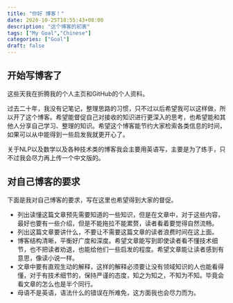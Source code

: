 ```yaml
---
title: "你好 博客！"
date: 2020-10-25T18:55:43+08:00
description: "这个博客的初衷"
tags: ["My Goal","Chinese"]
categories: ["Goal"]
draft: false
---
```


## 开始写博客了

这些天我在折腾我的个人主页和GitHub的个人资料。

过去二十年，我没有记笔记，整理思路的习惯，只不过以后希望我可以这样做，所以开了这个博客。希望能督促自己对接收的知识进行更深入的思考，也希望能和其他人分享自己学习、整理的知识。希望这个博客能节约大家检索各类信息的时间，如果可以从中能得到一些启发我就更开心了。

关于NLP以及数学以及各种技术类的博客我会主要用英语写，主要是为了练手，只不过我会尽力再上传一个中文版的。

## 对自己博客的要求

下面是我对自己博客的要求，写在这里也希望得到大家的督促。

- 列出读懂这篇文章预先需要知道的一些知识，但是在文章中，对于这些内容，最好也要有一些介绍，但是不能拖拉不能累赘，读者看着要觉得自然流畅。
- 列出这篇文章要讲什么，不要让不需要这篇文章的读者浪费时间在这上面。
- 博客结构清晰，平衡好广度和深度。希望文章能写到即使读者看不懂技术细节，也不把读者劝退，也能给他们一些启发的程度。希望文章能让读者感到有意思，像读小说一样。
- 文章中要有直观生动的解释，这样的解释必须要让没有领域知识的人也能看得懂，对于有技术细节的，保持严谨的态度，知之为知之，不知为不知。毕竟会看文章的怎么也是半个同行。
- 母语不是英语，语法什么的错误在所难免，这方面我也会尽力而为。